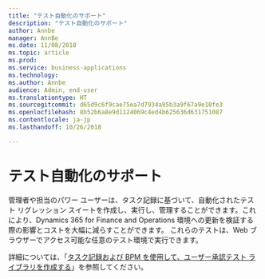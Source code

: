 ```yaml
---
title: "テスト自動化のサポート"
description: "テスト自動化のサポート"
author: Annbe
manager: AnnBe
ms.date: 11/08/2018
ms.topic: article
ms.prod: 
ms.service: business-applications
ms.technology: 
ms.author: Annbe
audience: Admin, end-user
ms.translationtype: HT
ms.sourcegitcommit: d65d9c6f9cae75ea7d7934a95b3a9f67a9e10fe3
ms.openlocfilehash: 8b52b6a8e9d1124069c4ed4b625636d631751087
ms.contentlocale: ja-jp
ms.lasthandoff: 10/26/2018

---
```


#  <a name="test-automation-support"></a>テスト自動化のサポート

管理者や担当のパワー ユーザーは、タスク記録に基づいて、自動化されたテスト リグレッション スイートを作成し、実行し、管理することができます。これにより、Dynamics 365 for Finance and Operations 環境への更新を検証する際の影響とコストを大幅に減らすことができます。 これらのテストは、Web ブラウザーでアクセス可能な任意のテスト環境で実行できます。

詳細については、「[タスク記録および BPM を使用して、ユーザー承認テスト ライブラリを作成する](https://docs.microsoft.com/en-us/dynamics365/unified-operations/dev-itpro/lifecycle-services/using-task-guides-and-bpm-to-create-user-acceptance-tests)」を参照してください。

